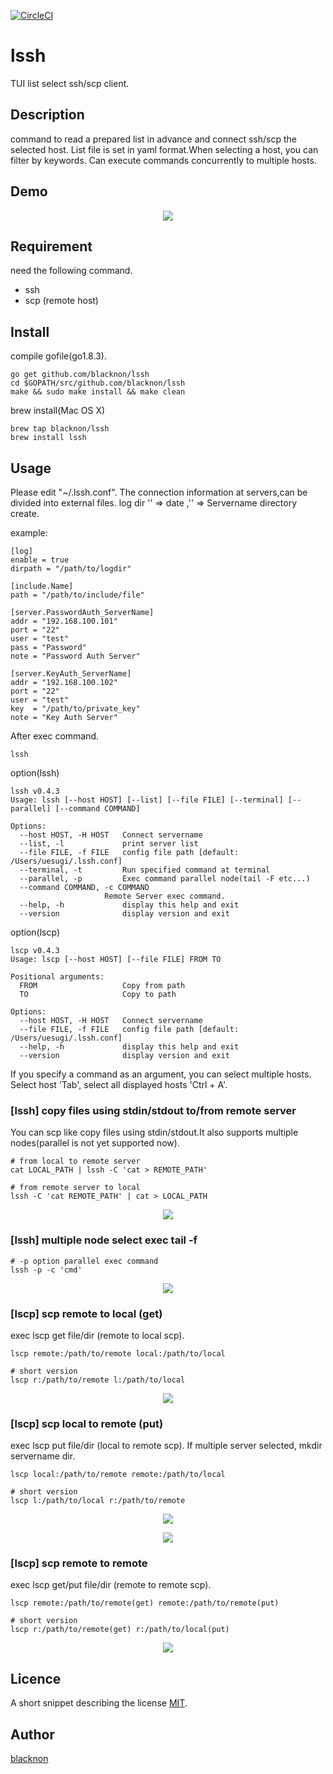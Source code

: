 [![CircleCI](https://circleci.com/gh/blacknon/lssh.svg?style=svg)](https://circleci.com/gh/blacknon/lssh)

lssh
====

TUI list select ssh/scp client.

## Description

command to read a prepared list in advance and connect ssh/scp the selected host. List file is set in yaml format.When selecting a host, you can filter by keywords. Can execute commands concurrently to multiple hosts.

## Demo

<p align="center">
<img src="./example/lssh.gif" />
</p>

## Requirement

need the following command.

- ssh
- scp (remote host)

## Install

compile gofile(go1.8.3).

    go get github.com/blacknon/lssh
    cd $GOPATH/src/github.com/blacknon/lssh
    make && sudo make install && make clean

brew install(Mac OS X)

	brew tap blacknon/lssh
	brew install lssh

## Usage

Please edit "~/.lssh.conf". The connection information at servers,can be divided into external files. log dir '<Date>' => date ,'<Hostname>' => Servername directory create.

example:

	[log]
	enable = true
	dirpath = "/path/to/logdir"

	[include.Name]
	path = "/path/to/include/file"

	[server.PasswordAuth_ServerName]
	addr = "192.168.100.101"
	port = "22"
	user = "test"
	pass = "Password"
	note = "Password Auth Server"

	[server.KeyAuth_ServerName]
	addr = "192.168.100.102"
	port = "22"
	user = "test"
	key  = "/path/to/private_key"
	note = "Key Auth Server"


After exec command.

    lssh


option(lssh)

	lssh v0.4.3
	Usage: lssh [--host HOST] [--list] [--file FILE] [--terminal] [--parallel] [--command COMMAND]

	Options:
	  --host HOST, -H HOST   Connect servername
	  --list, -l             print server list
	  --file FILE, -f FILE   config file path [default: /Users/uesugi/.lssh.conf]
	  --terminal, -t         Run specified command at terminal
	  --parallel, -p         Exec command parallel node(tail -F etc...)
	  --command COMMAND, -c COMMAND
                         Remote Server exec command.
	  --help, -h             display this help and exit
	  --version              display version and exit

option(lscp)

	lscp v0.4.3
	Usage: lscp [--host HOST] [--file FILE] FROM TO

	Positional arguments:
	  FROM                   Copy from path
	  TO                     Copy to path

	Options:
	  --host HOST, -H HOST   Connect servername
	  --file FILE, -f FILE   config file path [default: /Users/uesugi/.lssh.conf]
	  --help, -h             display this help and exit
	  --version              display version and exit

If you specify a command as an argument, you can select multiple hosts. Select host 'Tab', select all displayed hosts 'Ctrl + A'.

### [lssh] copy files using stdin/stdout to/from remote server

You can scp like copy files using stdin/stdout.It also supports multiple nodes(parallel is not yet supported now).

	# from local to remote server
	cat LOCAL_PATH | lssh -C 'cat > REMOTE_PATH'

	# from remote server to local
	lssh -C 'cat REMOTE_PATH' | cat > LOCAL_PATH

<p align="center">
<img src="./example/lssh_stdcp.gif" />
</p>

### [lssh] multiple node select exec tail -f


	# -p option parallel exec command
	lssh -p -c 'cmd'


<p align="center">
<img src="./example/lssh_parallel.gif" />
</p>

### [lscp] scp remote to local (get)

exec lscp get file/dir (remote to local scp).

	lscp remote:/path/to/remote local:/path/to/local
	
	# short version
	lscp r:/path/to/remote l:/path/to/local

<p align="center">
<img src="./example/scp_l2r.gif" />
</p>

### [lscp] scp local to remote (put)

exec lscp put file/dir (local to remote scp). If multiple server selected, mkdir servername dir.

	lscp local:/path/to/remote remote:/path/to/local
	
	# short version
	lscp l:/path/to/local r:/path/to/remote

<p align="center">
<img src="./example/scp_r2l1.gif" />
</p>

<p align="center">
<img src="./example/scp_r2l2.gif" />
</p>

### [lscp] scp remote to remote

exec lscp get/put file/dir (remote to remote scp).

	lscp remote:/path/to/remote(get) remote:/path/to/remote(put)
	
	# short version
	lscp r:/path/to/remote(get) r:/path/to/local(put)


<p align="center">
<img src="./example/scp_r2r.gif" />
</p>


## Licence

A short snippet describing the license [MIT](https://github.com/blacknon/lssh/blob/master/LICENSE.md).

## Author

[blacknon](https://github.com/blacknon)
